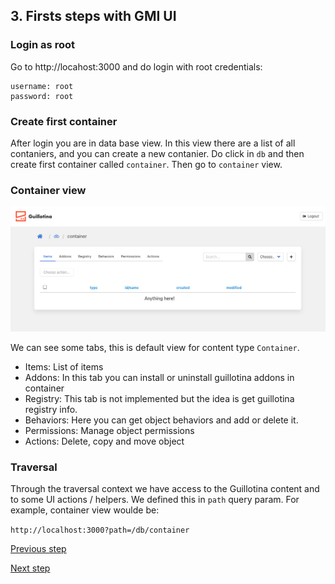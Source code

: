 ## 3. Firsts steps with GMI UI

### Login as root  

Go to http://locahost:3000 and do login with root credentials:

```
username: root
password: root
```

### Create first container

After login you are in data base view.
In this view there are a list of all contaniers, and you can create a new contanier. 
Do click in `db` and then create first container called `container`. Then go to `container` view.

### Container view

![](screenshots/container-view.png)

We can see some tabs, this is default view for content type `Container`. 


- Items: List of items
- Addons: In this tab you can install or uninstall guillotina addons in container
- Registry: This tab is not implemented but the idea is get guillotina registry info. 
- Behaviors: Here you can get object behaviors and add or delete it. 
- Permissions: Manage object permissions
- Actions: Delete, copy and move object

### Traversal


Through the traversal context we have access to the Guillotina content and to some UI actions / helpers.
We defined this in `path` query param. For example, container view woulde be:

`http://localhost:3000?path=/db/container`



[Previous step](step-2-create-gmi-app.md)

[Next step](step-4-our-firsts-objects.md)
